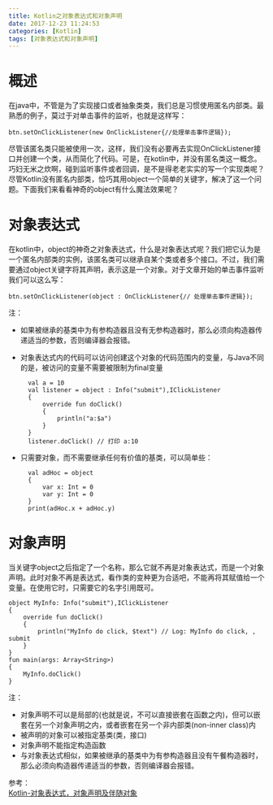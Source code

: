 ```yaml
---
title: Kotlin之对象表达式和对象声明
date: 2017-12-23 11:24:53
categories: [Kotlin]
tags: [对象表达式和对象声明]
---
```

# 概述  
在java中，不管是为了实现接口或者抽象类类，我们总是习惯使用匿名内部类。最熟悉的例子，莫过于对单击事件的监听，也就是这样写：  

	btn.setOnClickListener(new OnClickListener{//处理单击事件逻辑});
尽管该匿名类只能被使用一次，这样，我们没有必要再去实现OnClickListener接口并创建一个类，从而简化了代码。可是，在kotlin中，并没有匿名类这一概念。巧妇无米之炊啊，碰到监听事件或者回调，是不是得老老实实的写一个实现类呢？尽管Kotlin没有匿名内部类，恰巧其用object一个简单的关键字，解决了这一个问题。下面我们来看看神奇的object有什么魔法效果呢？  
<!--more-->

# 对象表达式
在kotlin中，object的神奇之对象表达式，什么是对象表达式呢？我们把它认为是一个匿名内部类的实例，该匿名类可以继承自某个类或者多个接口。不过，我们需要通过object关键字将其声明，表示这是一个对象。对于文章开始的单击事件监听我们可以这么写：  

	btn.setOnClickListener(object : OnClickListener{// 处理单击事件逻辑});
注：  

- 如果被继承的基类中为有参构造器且没有无参构造器时，那么必须向构造器传递适当的参数，否则编译器会报错。
- 对象表达式内的代码可以访问创建这个对象的代码范围内的变量，与Java不同的是，被访问的变量不需要被限制为final变量  

		val a = 10
		val listener = object : Info("submit"),IClickListener 
		{
    		override fun doClick() 
			{
        		println("a:$a")
    		}
		}
		listener.doClick() // 打印 a:10
- 只需要对象，而不需要继承任何有价值的基类，可以简单些：  

		val adHoc = object
		{
    		var x: Int = 0
    		var y: Int = 0
		}
		print(adHoc.x + adHoc.y)

# 对象声明
当关键字object之后指定了一个名称，那么它就不再是对象表达式，而是一个对象声明。此时对象不再是表达式，看作类的变种更为合适吧，不能再将其赋值给一个变量。在使用它时，只需要它的名字引用既可。   

	object MyInfo: Info("submit"),IClickListener
	{
    	override fun doClick() 
		{
            println("MyInfo do click, $text") // Log: MyInfo do click, , submit
    	}
	}
	fun main(args: Array<String>) 
	{
    	MyInfo.doClick()
	}
注：   
- 对象声明不可以是局部的(也就是说，不可以直接嵌套在函数之内)，但可以嵌套在另一个对象声明之内，或者嵌套在另一个非内部类(non-inner class)内
- 被声明的对象可以被指定基类(类，接口)
- 对象声明不能指定构造函数
- 与对象表达式相似，如果被继承的基类中为有参构造器且没有午餐构造器时，那么必须向构造器传递适当的参数，否则编译器会报错。   

参考：   
[ Kotlin-对象表达式，对象声明及伴随对象][1]

[1]: http://blog.csdn.net/IO_Field/article/details/52937646


